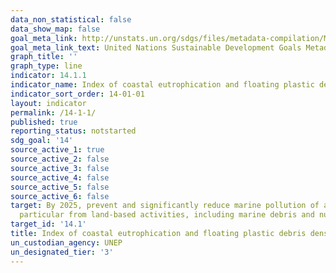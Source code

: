 ```yaml
---
data_non_statistical: false
data_show_map: false
goal_meta_link: http://unstats.un.org/sdgs/files/metadata-compilation/Metadata-Goal-14.pdf
goal_meta_link_text: United Nations Sustainable Development Goals Metadata (pdf 288kB)
graph_title: ''
graph_type: line
indicator: 14.1.1
indicator_name: Index of coastal eutrophication and floating plastic debris density
indicator_sort_order: 14-01-01
layout: indicator
permalink: /14-1-1/
published: true
reporting_status: notstarted
sdg_goal: '14'
source_active_1: true
source_active_2: false
source_active_3: false
source_active_4: false
source_active_5: false
source_active_6: false
target: By 2025, prevent and significantly reduce marine pollution of all kinds, in
  particular from land-based activities, including marine debris and nutrient pollution
target_id: '14.1'
title: Index of coastal eutrophication and floating plastic debris density
un_custodian_agency: UNEP
un_designated_tier: '3'
---
```

